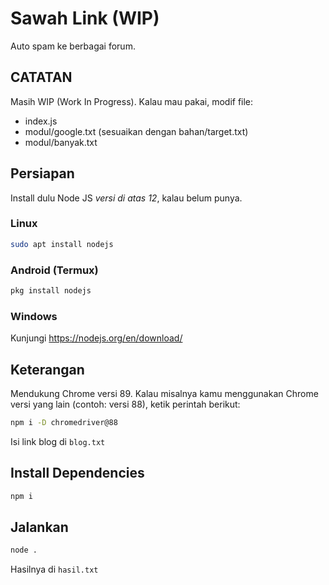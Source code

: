 # Sawah Link (WIP)

Auto spam ke berbagai forum.

## CATATAN

Masih WIP (Work In Progress). Kalau mau pakai, modif file:

- index.js
- modul/google.txt (sesuaikan dengan bahan/target.txt)
- modul/banyak.txt

## Persiapan

Install dulu Node JS _versi di atas 12_, kalau belum punya.

### Linux

```bash
sudo apt install nodejs
```

### Android (Termux)

```bash
pkg install nodejs
```

### Windows

Kunjungi https://nodejs.org/en/download/

## Keterangan

Mendukung Chrome versi 89. Kalau misalnya kamu menggunakan Chrome versi yang lain (contoh: versi 88), ketik perintah berikut:

```bash
npm i -D chromedriver@88
```

Isi link blog di `blog.txt`

## Install Dependencies

```bash
npm i
```

## Jalankan

```bash
node .
```

Hasilnya di `hasil.txt`